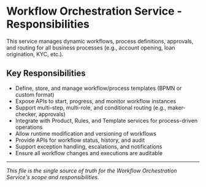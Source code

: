 # Workflow Orchestration Service - Responsibilities

This service manages dynamic workflows, process definitions, approvals, and routing for all business processes (e.g., account opening, loan origination, KYC, etc.).

## Key Responsibilities
- Define, store, and manage workflow/process templates (BPMN or custom format)
- Expose APIs to start, progress, and monitor workflow instances
- Support multi-step, multi-role, and conditional routing (e.g., maker-checker, approvals)
- Integrate with Product, Rules, and Template services for process-driven operations
- Allow runtime modification and versioning of workflows
- Provide APIs for workflow status, history, and audit
- Support exception handling, escalations, and notifications
- Ensure all workflow changes and executions are auditable

---

_This file is the single source of truth for the Workflow Orchestration Service's scope and responsibilities._

